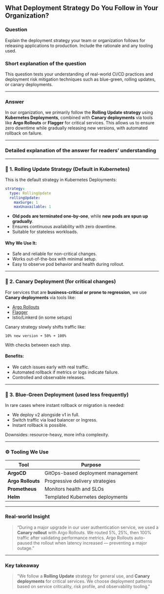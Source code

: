 ## What Deployment Strategy Do You Follow in Your Organization?

### Question  
Explain the deployment strategy your team or organization follows for releasing applications to production. Include the rationale and any tooling used.

### Short explanation of the question  
This question tests your understanding of real-world CI/CD practices and deployment risk mitigation techniques such as blue-green, rolling updates, or canary deployments.

---

### Answer  
In our organization, we primarily follow the **Rolling Update strategy** using **Kubernetes Deployments**, combined with **Canary deployments** via tools like **Argo Rollouts** or **Flagger** for critical services. This allows us to ensure zero downtime while gradually releasing new versions, with automated rollback on failure.

---

### Detailed explanation of the answer for readers’ understanding

---

### 🔁 1. Rolling Update Strategy (Default in Kubernetes)

This is the default strategy in Kubernetes Deployments:

```yaml
strategy:
  type: RollingUpdate
  rollingUpdate:
    maxSurge: 1
    maxUnavailable: 1
```

- **Old pods are terminated one-by-one**, while **new pods are spun up gradually**.
- Ensures continuous availability with zero downtime.
- Suitable for stateless workloads.

#### Why We Use It:
- Safe and reliable for non-critical changes.
- Works out-of-the-box with minimal setup.
- Easy to observe pod behavior and health during rollout.

---

### 🧪 2. Canary Deployment (for critical changes)

For services that are **business-critical or prone to regression**, we use **Canary deployments** via tools like:

- [Argo Rollouts](https://argo-rollouts.readthedocs.io/)
- [Flagger](https://flagger.app/)
- Istio/Linkerd (in some setups)

Canary strategy slowly shifts traffic like:

```
10% new version ➜ 50% ➜ 100%
```

With checks between each step.

#### Benefits:
- We catch issues early with real traffic.
- Automated rollback if metrics or logs indicate failure.
- Controlled and observable releases.

---

### 🚦 3. Blue-Green Deployment (used less frequently)

In rare cases where instant rollback or migration is needed:

- We deploy v2 alongside v1 in full.
- Switch traffic via load balancer or Ingress.
- Instant rollback is possible.

Downsides: resource-heavy, more infra complexity.

---

### ⚙️ Tooling We Use

| Tool              | Purpose                            |
|------------------|-------------------------------------|
| **ArgoCD**        | GitOps-based deployment management |
| **Argo Rollouts** | Progressive delivery strategies    |
| **Prometheus**    | Monitors health and SLOs           |
| **Helm**          | Templated Kubernetes deployments   |

---

### Real-world Insight

> “During a major upgrade in our user authentication service, we used a **Canary rollout** with Argo Rollouts. We routed 5%, 25%, then 100% traffic after validating performance metrics. Argo Rollouts auto-paused the rollout when latency increased — preventing a major outage.”

---

### Key takeaway  

> "We follow a **Rolling Update** strategy for general use, and **Canary deployments** for critical services. We choose deployment patterns based on service criticality, risk profile, and observability tooling."
